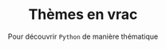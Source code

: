 ---
widget: portfolio
headless: true
active: true
weight: 20
title: Thèmes en vrac
subtitle: 'Pour découvrir `Python` <a href="https://github.com/linogaliana/python-datascientist" class="github"><i class="fab fa-python"></i></a> de manière thématique'
content:
  filters:
    # Folders to display content from
    folders:
      - course
    #kinds:
    #  - section
  filter_button:
    - name: All
      tag: '*'
    - name: Manipulation
      tag: 'Manipulation'
    - name: Visualisation
      tag: 'Visualisation'
    - name: Modélisation
      tag: 'Modelisation'
    - name: NLP
      tag: 'NLP'
    - name: Tutoriel
      tag: 'Tutoriel'
    - name: Exercice
      tag: 'Exercice'
  sort_by: 'Title'
  sort_ascending: false
design:
  columns: '2'
  view: 3
  flip_alt_rows: false
---